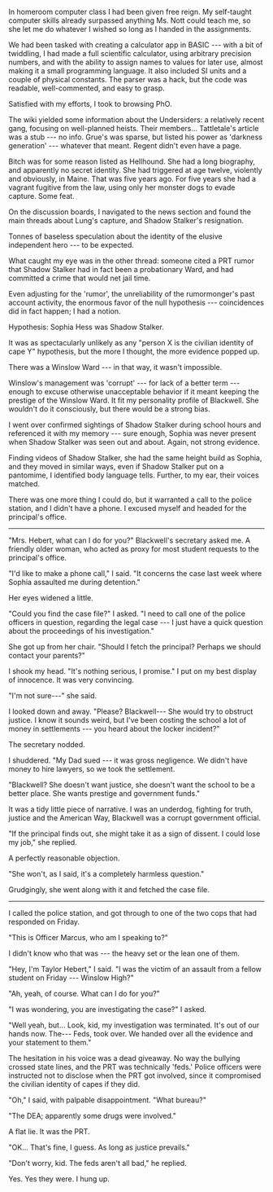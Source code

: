 In homeroom computer class I had been given free reign. My self-taught computer skills already
surpassed anything Ms. Nott could teach me, so she let me do whatever I wished so long as I handed in
the assignments.

We had been tasked with creating a calculator app in BASIC --- with a bit of twiddling, I had
made a full scientific calculator, using arbitrary precision numbers, and
with the ability to assign names to values for later use, almost
making it a small programming language. It also included SI units and a couple of physical constants.
The parser was a hack, but the code was readable, well-commented, and easy to grasp.

Satisfied with my efforts, I took to browsing PhO.

The wiki yielded some information about the Undersiders: a relatively recent gang, focusing on
well-planned heists. Their members... Tattletale's article was a stub --- no info. Grue's was
sparse, but listed his power as 'darkness generation' --- whatever that meant. Regent didn't
even have a page.

Bitch was for some reason listed as Hellhound. She had a long biography, and apparently
no secret identity. She had triggered at age twelve, violently and obviously, in Maine. That
was five years ago. For five years she had a vagrant fugitive from the law, using
only her monster dogs to evade capture. Some feat.

On the discussion boards, I navigated to the news section and found the main threads about
Lung's capture, and Shadow Stalker's resignation.

Tonnes of baseless speculation about the identity of the elusive independent hero --- to be expected.

What caught my eye was in the other thread: someone cited a PRT rumor that Shadow Stalker had
in fact been a probationary Ward, and had committed a crime that would net jail time.

Even adjusting for the 'rumor', the unreliability of the rumormonger's past account activity,
the enormous favor of the null hypothesis --- coincidences did in fact happen; I had a notion.

Hypothesis: Sophia Hess was Shadow Stalker.

It was as spectacularly unlikely as any "person X is the civilian identity of cape Y" hypothesis,
but the more I thought, the more evidence popped up.

There was a Winslow Ward --- in that way, it wasn't impossible.

Winslow's management was 'corrupt' --- for lack of a better term --- enough to excuse otherwise
unacceptable behavior if it meant keeping the prestige of the Winslow Ward. It fit my personality
profile of Blackwell. She wouldn't do it consciously, but there would be a strong bias.

I went over confirmed sightings of Shadow Stalker during school hours and referenced it with
my memory --- sure enough, Sophia was never present when Shadow Stalker was seen out and about.
Again, not strong evidence.

Finding videos of Shadow Stalker, she had the same height build as Sophia, and they moved in similar
ways, even if Shadow Stalker put on a pantomime, I identified body language tells. Further, to my
ear, their voices matched.

There was one more thing I could do, but it warranted a call to the police station, and I didn't have
a phone. I excused myself and headed for the principal's office.

----

"Mrs. Hebert, what can I do for you?" Blackwell's secretary asked me. A friendly older woman, who
acted as proxy for most student requests to the principal's office.

"I'd like to make a phone call," I said. "It concerns the case last week where Sophia assaulted me
during detention."

Her eyes widened a little.

"Could you find the case file?" I asked. "I need to call one of the police officers in question, regarding
the legal case --- I just have a quick question about the proceedings of his investigation."

She got up from her chair. "Should I fetch the principal? Perhaps we should contact your parents?"

I shook my head. "It's nothing serious, I promise." I put on my best display of innocence.
It was very convincing.

"I'm not sure---" she said.

I looked down and away. "Please? Blackwell--- She would try to obstruct justice. I know it sounds
weird, but I've been costing the school a lot of money in settlements --- you heard about the locker
incident?"

The secretary nodded.

I shuddered. "My Dad sued --- it was gross negligence. We didn't have money to hire lawyers, so
we took the settlement.

"Blackwell? She doesn't want justice, she doesn't want the school to be a better place. She wants
prestige and government funds."

It was a tidy little piece of narrative. I was an underdog, fighting for truth, justice and the
American Way, Blackwell was a corrupt government official.

"If the principal finds out, she might take it as a sign of dissent. I could lose my job," she replied.

A perfectly reasonable objection.

"She won't, as I said, it's a completely harmless question."

Grudgingly, she went along with it and fetched the case file.

----

I called the police station, and got through to one of the two cops that had responded on Friday.

"This is Officer Marcus, who am I speaking to?"

I didn't know who that was --- the heavy set or the lean one of them.

"Hey, I'm Taylor Hebert," I said. "I was the victim of an assault from a
fellow student on Friday --- Winslow High?"

"Ah, yeah, of course. What can I do for you?" 

"I was wondering, you are investigating the case?" I asked.

"Well yeah, but... Look, kid, my investigation was terminated. It's out of our hands now. The--- Feds,
took over. We handed over all the evidence and your statement to them."

The hesitation in his voice was a dead giveaway. No way the bullying crossed state lines, and the PRT
was technically 'feds.' Police officers were instructed not to disclose when the PRT got involved, since
it compromised the civilian identity of capes if they did.

"Oh," I said, with palpable disappointment. "What bureau?"

"The DEA; apparently some drugs were involved."

A flat lie. It was the PRT.

"OK... That's fine, I guess. As long as justice prevails."

"Don't worry, kid. The feds aren't all bad," he replied.

Yes. Yes they were. I hung up.
